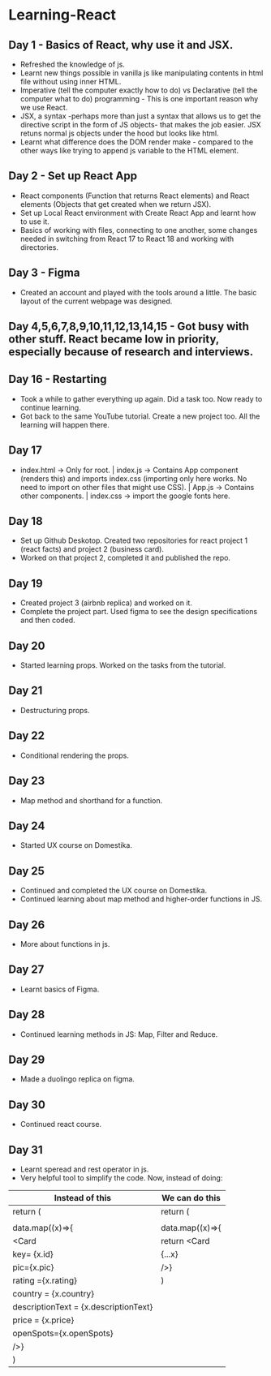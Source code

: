 # Learning-React

## Day 1 - Basics of React, why use it and JSX.
- Refreshed the knowledge of js.
- Learnt new things possible in vanilla js like manipulating contents in html file without using inner HTML.
- Imperative (tell the computer exactly how to do) vs Declarative (tell the computer what to do) programming - This is one important reason why we use React.
- JSX, a syntax -perhaps more than just a syntax that allows us to get the directive script in the form of JS objects- that makes the job easier. JSX retuns normal js objects under the hood but looks like html.
- Learnt what difference does the DOM render make - compared to the other ways like trying to append js variable to the HTML element.

## Day 2 - Set up React App
- React components (Function that returns React elements) and React elements (Objects that get created when we return JSX).
- Set up Local React environment with Create React App and learnt how to use it.
- Basics of working with files, connecting to one another, some changes needed in switching from React 17 to React 18 and working with directories.

## Day 3 - Figma
- Created an account and played with the tools around a little. The basic layout of the current webpage was designed.

## Day 4,5,6,7,8,9,10,11,12,13,14,15 - Got busy with other stuff. React became low in priority, especially because of research and interviews.

## Day 16 - Restarting
- Took a while to gather everything up again. Did a task too. Now ready to continue learning.
- Got back to the same YouTube tutorial. Create a new project too. All the learning will happen there.

## Day 17 
- index.html -> Only for root. | index.js -> Contains App component (renders this) and imports index.css (importing only here works. No need to import on other files that might use CSS). | App.js -> Contains other components. | index.css -> import the google fonts here.

## Day 18
- Set up Github Deskotop. Created two repositories for react project 1 (react facts) and project 2 (business card).
- Worked on that project 2, completed it and published the repo.
  
## Day 19 
- Created project 3 (airbnb replica) and worked on it.
- Complete the project part. Used figma to see the design specifications and then coded.

## Day 20
- Started learning props. Worked on the tasks from the tutorial.

## Day 21
- Destructuring props.

## Day 22
- Conditional rendering the props.

## Day 23
- Map method and shorthand for a function.

## Day 24
- Started UX course on Domestika.

## Day 25
- Continued and completed the UX course on Domestika.
- Continued learning about map method and higher-order functions in JS.

## Day 26
- More about functions in js.

## Day 27
- Learnt basics of Figma.

## Day 28 
- Continued learning methods in JS: Map, Filter and Reduce.

## Day 29
- Made a duolingo replica on figma.

## Day 30
- Continued react course.

## Day 31
- Learnt speread and rest operator in js.
- Very helpful tool to simplify the code. Now, instead of doing:


| Instead of this                                                    | We can do this             |
|--------------------------------------------------------------------|----------------------------|
|  return (                                                          |  return (                  |
|  <div >                                                             |    <div >                   |
|    data.map((x)=>{                                                 |      data.map((x)=>{       |
|      <Card                                                         |      return <Card          |
|            key= {x.id}                                             |             {...x}         |
|            pic={x.pic}                                             |             />}            |
|            rating ={x.rating}                                      |    </div >)                 |
|            country = {x.country}                                   |                            |
|            descriptionText = {x.descriptionText}                   |                            |
|            price = {x.price}                                       |                            |
|            openSpots={x.openSpots}                                 |                            |
|      />}                                                           |                            |
|  </div >)                                                           |                            |
